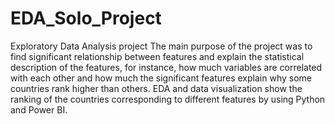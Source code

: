 # EDA_Solo_Project
Exploratory Data Analysis project
The main purpose of the project was to find significant relationship between features and explain the statistical description of the features, for instance, how much variables are correlated with each other and how much the significant features explain why some countries rank higher than others. EDA and data visualization show the ranking of the countries corresponding to different features by using Python and Power BI.

